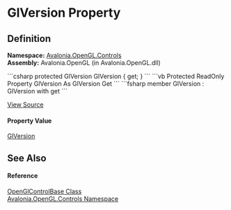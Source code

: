 # GlVersion Property




## Definition
**Namespace:** <a href="N_Avalonia_OpenGL_Controls">Avalonia.OpenGL.Controls</a>  
**Assembly:** Avalonia.OpenGL (in Avalonia.OpenGL.dll)

<Tabs groupId="api-code-preview">
<TabItem value="csharp" label="C#">
```csharp
protected GlVersion GlVersion { get; }
```
</TabItem>
<TabItem value="vb" label="VB">
```vb
Protected ReadOnly Property GlVersion As GlVersion
	Get
```
</TabItem>
<TabItem value="fsharp" label="F#">
```fsharp
member GlVersion : GlVersion with get
```
</TabItem>
</Tabs>



<a href="https://github.com/AvaloniaUI/Avalonia/tree/master/src/Avalonia.OpenGL/Controls/OpenGlControlBase.cs#L23" title="View the source code">View Source</a>



#### Property Value
<a href="T_Avalonia_OpenGL_GlVersion">GlVersion</a>

## See Also


#### Reference
<a href="T_Avalonia_OpenGL_Controls_OpenGlControlBase">OpenGlControlBase Class</a>  
<a href="N_Avalonia_OpenGL_Controls">Avalonia.OpenGL.Controls Namespace</a>  


